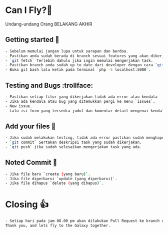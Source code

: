 # Can I Fly?🚀

Undang-undang Orang BELAKANG AKHIR

## Getting started :tada:

```bash
- Sebelum memulai jangan lupa untuk sarapan dan berdoa.
- Pastikan anda sudah berada di branch sesuai features yang akan dikerjakan dengan, check `git status`.
- `git fetch` Terlebih dahulu jika ingin memulai mengerjakan task.
- Pastikan branch anda sudah up to date dari developer dengan cara `git pull origin developer`.
- Buka git bash lalu ketik pada terminal `php -S localhost:5000`.
```

## Testing and Bugs :trollface:

```bash
- Pastikan setiap fitur yang dikerjakan tidak ada error atau kendala
- Jika ada kendala atau bug yang ditemukkan pergi ke menu `issues`.
- New issue.
- Lalu isi form yang tersedia judul dan komentar detail mengenai kendala yang ada.
```

## Add your files :hot_face:

```bash
- Jika sudah melakukan testing, tidak ada error pastikan sudah menghapus file `error_log` yang ada.
- `git commit` Sertakan deskripsi task yang sudah dikerjakan.
- `git push` jika sudah selesaikan mengerjakan task yang ada.
```

## Noted Commit :poop:

```bash
- Jika file baru `create (yang baru)`.
- Jika file diperbarui `update (yang diperbarui)`.
- Jika file dihapus `delete (yang dihapus)`.
```

# Closing :+1:

```bash
- Setiap hari pada jam 08.00 pm akan dilakukan Pull Request ke branch developer pastikan sedang tidak mengerjakan task.
Thank you, and lets fly to the Galaxy together.
```
